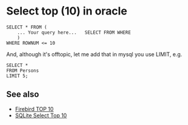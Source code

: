 ﻿# Select top (10) in oracle

    SELECT * FROM (
        ... Your query here...   SELECT FROM WHERE
        )
    WHERE ROWNUM <= 10

And, although it's offtopic, let me add that in mysql you use LIMIT, e.g.

    SELECT *
    FROM Persons
    LIMIT 5;

## See also

- [Firebird TOP 10](../firebird/select_top_10.md)
- [SQLite Select Top 10](../sqlite/select_top_10.md)